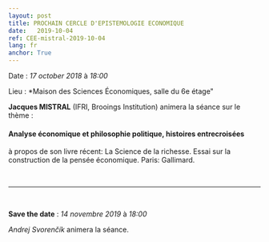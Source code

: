 ```yaml
---
layout: post
title: PROCHAIN CERCLE D'EPISTEMOLOGIE ECONOMIQUE
date:   2019-10-04
ref: CEE-mistral-2019-10-04
lang: fr
anchor: True
---
```


<i class="fas fa-table"></i> Date : *17 october 2018* à *18:00*

<i class="fas fa-map-marked"></i> Lieu : *Maison des Sciences Économiques, salle du 6e étage"

**Jacques MISTRAL** (IFRI, Brooings Institution) animera la séance sur le thème :

#### Analyse économique et philosophie politique, histoires entrecroisées

à propos de son livre récent:  La Science de la richesse. Essai sur la construction de la pensée économique. Paris: Gallimard.



<!--more-->



<br>
<hr />
<br>

**Save the date** : *14 novembre 2019* à *18:00*

*Andrej Svorenčík* animera la séance.
